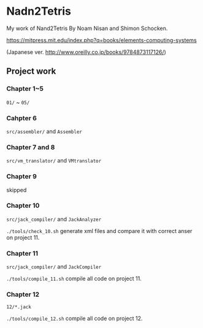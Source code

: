 # Nadn2Tetris
My work of Nand2Tetris By Noam Nisan and Shimon Schocken. 

https://mitpress.mit.edu/index.php?q=books/elements-computing-systems

(Japanese ver. http://www.oreilly.co.jp/books/9784873117126/)

## Project work

### Chapter 1~5

`01/` ~ `05/`

### Cahpter 6

`src/assembler/` and `Assembler`

### Chapter 7 and 8

`src/vm_translator/` and `VMtranslator`

### Chapter 9

skipped

### Chapter 10

`src/jack_compiler/` and `JackAnalyzer`

`./tools/check_10.sh` generate xml files and compare it with correct anser on project 11.

### Chapter 11

`src/jack_compiler/` and `JackCompiler`

`./tools/compile_11.sh` compile all code on project 11.

### Chapter 12

`12/*.jack`

`./tools/compile_12.sh` compile all code on project 12.
